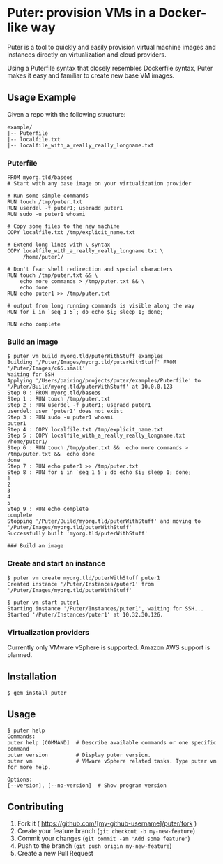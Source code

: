 # Puter: provision VMs in a Docker-like way

Puter is a tool to quickly and easily provision virtual machine images and
instances directly on virtualization and cloud providers.

Using a Puterfile syntax that closely resembles Dockerfile syntax, Puter makes
it easy and familiar to create new base VM images.

## Usage Example
Given a repo with the following structure:

    example/
    |-- Puterfile
    |-- localfile.txt
    |-- localfile_with_a_really_really_longname.txt

### Puterfile
    FROM myorg.tld/baseos
    # Start with any base image on your virtualization provider

    # Run some simple commands
    RUN touch /tmp/puter.txt
    RUN userdel -f puter1; useradd puter1
    RUN sudo -u puter1 whoami

    # Copy some files to the new machine
    COPY localfile.txt /tmp/explicit_name.txt

    # Extend long lines with \ syntax
    COPY localfile_with_a_really_really_longname.txt \
         /home/puter1/

    # Don't fear shell redirection and special characters
    RUN touch /tmp/puter.txt && \
        echo more commands > /tmp/puter.txt && \
        echo done
    RUN echo puter1 >> /tmp/puter.txt

    # output from long running commands is visible along the way
    RUN for i in `seq 1 5`; do echo $i; sleep 1; done;

    RUN echo complete


### Build an image
    $ puter vm build myorg.tld/puterWithStuff examples
    Building '/Puter/Images/myorg.tld/puterWithStuff' FROM '/Puter/Images/c65.small'
    Waiting for SSH
    Applying '/Users/pairing/projects/puter/examples/Puterfile' to '/Puter/Build/myorg.tld/puterWithStuff' at 10.0.0.123
    Step 0 : FROM myorg.tld/baseos
    Step 1 : RUN touch /tmp/puter.txt
    Step 2 : RUN userdel -f puter1; useradd puter1
    userdel: user 'puter1' does not exist
    Step 3 : RUN sudo -u puter1 whoami
    puter1
    Step 4 : COPY localfile.txt /tmp/explicit_name.txt
    Step 5 : COPY localfile_with_a_really_really_longname.txt  /home/puter1/
    Step 6 : RUN touch /tmp/puter.txt &&  echo more commands > /tmp/puter.txt &&  echo done
    done
    Step 7 : RUN echo puter1 >> /tmp/puter.txt
    Step 8 : RUN for i in `seq 1 5`; do echo $i; sleep 1; done;
    1
    2
    3
    4
    5
    Step 9 : RUN echo complete
    complete
    Stopping '/Puter/Build/myorg.tld/puterWithStuff' and moving to '/Puter/Images/myorg.tld/puterWithStuff'
    Successfully built 'myorg.tld/puterWithStuff'

    ### Build an image


### Create and start an instance
    $ puter vm create myorg.tld/puterWithStuff puter1
    Created instance '/Puter/Instances/puter1' from '/Puter/Images/myorg.tld/puterWithStuff'

    $ puter vm start puter1
    Starting instance '/Puter/Instances/puter1', waiting for SSH...
    Started '/Puter/Instances/puter1' at 10.32.30.126.


### Virtualization providers
Currently only VMware vSphere is supported.
Amazon AWS support is planned.

## Installation

    $ gem install puter

## Usage

    $ puter help
    Commands:
    puter help [COMMAND]  # Describe available commands or one specific command
    puter version         # Display puter version.
    puter vm              # VMware vSphere related tasks. Type puter vm for more help.

    Options:
    [--version], [--no-version]  # Show program version


## Contributing

1. Fork it ( https://github.com/[my-github-username]/puter/fork )
2. Create your feature branch (`git checkout -b my-new-feature`)
3. Commit your changes (`git commit -am 'Add some feature'`)
4. Push to the branch (`git push origin my-new-feature`)
5. Create a new Pull Request
